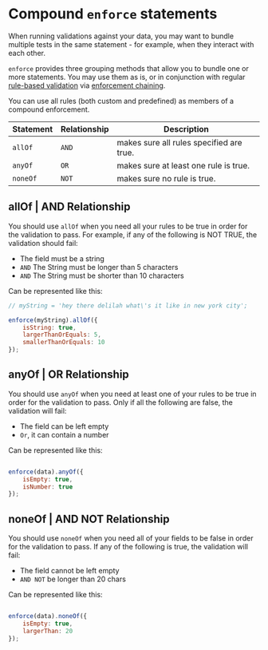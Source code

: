 # Compound `enforce` statements
When running validations against your data, you may want to bundle multiple tests in the same statement - for example, when they interact with each other.

`enforce` provides three grouping methods that allow you to bundle one or more statements. You may use them as is, or in conjunction with regular [rule-based validation](../rules/README.md) via [enforcement chaining](../README.md#chaining-enforce-functions).

You can use all rules (both custom and predefined) as members of a compound enforcement.

| Statement | Relationship | Description |
|-----------|--------------|-------------|
| `allOf`  | `AND` | makes sure all rules specified are true. |
| `anyOf`  | `OR`  | makes sure at least one rule is true. |
| `noneOf` | `NOT` | makes sure no rule is true. |

## allOf  |  AND Relationship
You should use `allOf` when you need all your rules to be true in order for the validation to pass. For example, if any of the following is NOT TRUE, the validation should fail:

* The field must be a string
* `AND` The String must be longer than 5 characters
* `AND` The String must be shorter than 10 characters

Can be represented like this:

```js
// myString = 'hey there delilah what\'s it like in new york city';

enforce(myString).allOf({
    isString: true,
    largerThanOrEquals: 5,
    smallerThanOrEquals: 10
});
```

## anyOf  |  OR Relationship
You should use `anyOf` when you need at least one of your rules to be true in order for the validation to pass. Only if all the following are false, the validation will fail:

* The field can be left empty
* `Or`, it can contain a number

Can be represented like this:

```js

enforce(data).anyOf({
    isEmpty: true,
    isNumber: true
});
```

## noneOf  |  AND NOT Relationship
You should use `noneOf` when you need all of your fields to be false in order for the validation to pass. If any of the following is true, the validation will fail:

* The field cannot be left empty
* `AND NOT` be longer than 20 chars

Can be represented like this:

```js

enforce(data).noneOf({
    isEmpty: true,
    largerThan: 20
});
```